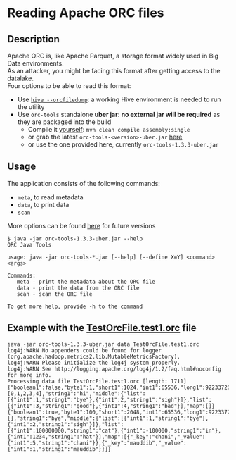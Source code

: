 Reading Apache ORC files
============================

Description
-----------
Apache ORC is, like Apache Parquet, a storage format widely used in Big Data environments.  
As an attacker, you might be facing this format after getting access to the datalake.  
Four options to be able to read this format:
* Use [`hive --orcfiledump`](https://cwiki.apache.org/confluence/display/Hive/LanguageManual+ORC#LanguageManualORC-ORCFileDumpUtility): a working Hive environment is needed to run the utility  
* Use `orc-tools` standalone **uber jar**: **no external jar will be required** as they are packaged into the build
  * Compile it [yourself](https://github.com/apache/orc/tree/master/java/tools): `mvn clean compile assembly:single`  
  * or grab the latest `orc-tools-<version>-uber.jar` [here](https://repo1.maven.org/maven2/org/apache/orc/orc-tools/) 
  * or use the one provided here, currently `orc-tools-1.3.3-uber.jar`  
  
  
Usage
-----
The application consists of the following commands:
* `meta`, to read metadata
* `data`, to print data
* `scan`  

More options can be found [here](https://orc.apache.org/docs/tools.html#java-orc-tools) for future versions
```
$ java -jar orc-tools-1.3.3-uber.jar --help
ORC Java Tools

usage: java -jar orc-tools-*.jar [--help] [--define X=Y] <command> <args>

Commands:
   meta - print the metadata about the ORC file
   data - print the data from the ORC file
   scan - scan the ORC file

To get more help, provide -h to the command
```

Example with the [TestOrcFile.test1.orc](https://github.com/apache/orc/blob/master/examples/TestOrcFile.test1.orc) file
-----------------------------------------------------------------------------------------------------------------------
```
java -jar orc-tools-1.3.3-uber.jar data TestOrcFile.test1.orc
log4j:WARN No appenders could be found for logger (org.apache.hadoop.metrics2.lib.MutableMetricsFactory).
log4j:WARN Please initialize the log4j system properly.
log4j:WARN See http://logging.apache.org/log4j/1.2/faq.html#noconfig for more info.
Processing data file TestOrcFile.test1.orc [length: 1711]
{"boolean1":false,"byte1":1,"short1":1024,"int1":65536,"long1":9223372036854775807,"float1":1,"double1":-15,"bytes1":[0,1,2,3,4],"string1":"hi","middle":{"list":[{"int1":1,"string1":"bye"},{"int1":2,"string1":"sigh"}]},"list":[{"int1":3,"string1":"good"},{"int1":4,"string1":"bad"}],"map":[]}
{"boolean1":true,"byte1":100,"short1":2048,"int1":65536,"long1":9223372036854775807,"float1":2,"double1":-5,"bytes1":[],"string1":"bye","middle":{"list":[{"int1":1,"string1":"bye"},{"int1":2,"string1":"sigh"}]},"list":[{"int1":100000000,"string1":"cat"},{"int1":-100000,"string1":"in"},{"int1":1234,"string1":"hat"}],"map":[{"_key":"chani","_value":{"int1":5,"string1":"chani"}},{"_key":"mauddib","_value":{"int1":1,"string1":"mauddib"}}]}
```
